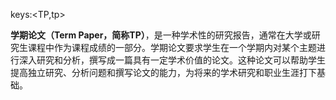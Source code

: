 keys:<TP,tp>


**学期论文（Term Paper，简称TP）**，是一种学术性的研究报告，通常在大学或研究生课程中作为课程成绩的一部分。学期论文要求学生在一个学期内对某个主题进行深入研究和分析，撰写成一篇具有一定学术价值的论文。这种论文可以帮助学生提高独立研究、分析问题和撰写论文的能力，为将来的学术研究和职业生涯打下基础。